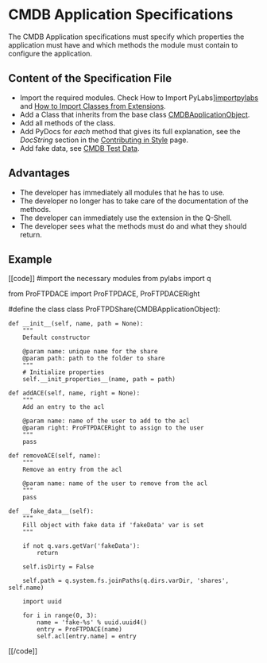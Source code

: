 [importpylabs]: /pylabsdoc/#/HowTo/ImportPyLabs
[importextension]: /pylabsdoc/#/HowTo/ImportExtensionClass
[baseclass]: /pylabsdoc/#/ExtendingPyLabs/BaseClasses
[contribute]: /pylabsdoc/#/PyLabs50/Contributing
[testdata]: /pylabsdoc/#/ExtendingPyLabs/CmdbTestData


# CMDB Application Specifications

The CMDB Application specifications must specify which properties the application must have and which methods the module must contain to configure the application.

## Content of the Specification File

* Import the required modules. Check How to Import PyLabs][importpylabs] and [How to Import Classes from Extensions][importextension].
* Add a Class that inherits from the base class [CMDBApplicationObject][baseclass].
* Add all methods of the class.
* Add PyDocs for *each* method that gives its full explanation, see the *DocString* section in the [Contributing in Style][contribute] page.
* Add fake data, see [CMDB Test Data][testdata].


## Advantages

* The developer has immediately all modules that he has to use.
* The developer no longer has to take care of the documentation of the methods.
* The developer can immediately use the extension in the Q-Shell.
* The developer sees what the methods must do and what they should return.


## Example

[[code]]
#import the necessary modules
from pylabs import q

from ProFTPDACE import ProFTPDACE, ProFTPDACERight

#define the class
class ProFTPDShare(CMDBApplicationObject):

    def __init__(self, name, path = None):
        """
        Default constructor
        
        @param name: unique name for the share
        @param path: path to the folder to share
        """
        # Initialize properties
        self.__init_properties__(name, path = path)
        
    def addACE(self, name, right = None):
        """
        Add an entry to the acl
        
        @param name: name of the user to add to the acl
        @param right: ProFTPDACERight to assign to the user
        """
        pass

    def removeACE(self, name):
        """
        Remove an entry from the acl
        
        @param name: name of the user to remove from the acl
        """
        pass
        
    def __fake_data__(self):
        """
        Fill object with fake data if 'fakeData' var is set
        """      
        
        if not q.vars.getVar('fakeData'):
            return
        
        self.isDirty = False
        
        self.path = q.system.fs.joinPaths(q.dirs.varDir, 'shares', self.name)
        
        import uuid
        
        for i in range(0, 3):
            name = 'fake-%s' % uuid.uuid4()
            entry = ProFTPDACE(name)
            self.acl[entry.name] = entry
[[/code]]